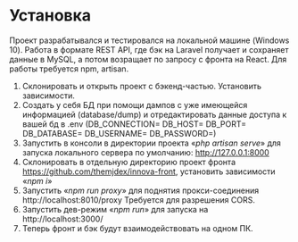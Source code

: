 # Установка

Проект разрабатывался и тестировался на локальной машине (Windows 10). Работа в формате REST API, где бэк на Laravel получает и сохраняет данные в MySQL, а потом возращает по запросу с фронта на React. Для работы требуется npm, artisan.

1. Склонировать и открыть проект с бэкенд-частью. Установить зависимости.
2. Создать у себя БД при помощи дампов c уже имеющейся информацией (database/dump) и отредактировать данные доступа к вашей бд в .env (DB_CONNECTION=
   DB_HOST=
   DB_PORT=
   DB_DATABASE=
   DB_USERNAME=
   DB_PASSWORD=)
3. Запустить в консоли в директории проекта «_php artisan serve_» для запуска локального сервера по умолчанию: http://127.0.0.1:8000
4. Склонировать в отдельную директорию проект фронта https://github.com/themjdex/innova-front, установить зависимости «_npm i_»
5. Запустить «_npm run proxy_» для поднятия прокси-соединения http://localhost:8010/proxy Требуется для разрешения CORS.
6. Запустить дев-режим «_npm run_» для запуска на http://localhost:3000/
7. Теперь фронт и бэк будут взаимодействовать на одном ПК.
